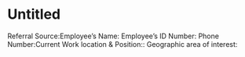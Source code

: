 # Untitled

Referral Source:Employee’s Name: Employee’s ID Number: Phone Number:Current Work location & Position:: Geographic area of interest: